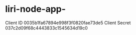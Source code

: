 # liri-node-app-


Client ID 0035b1fa67894e998f3f0820fae73de5
Client Secret 037c2d09f68c4443833c1545634d19c0


